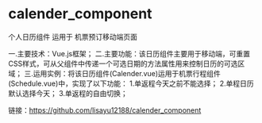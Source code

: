 # calender_component
个人日历组件 运用于 机票预订移动端页面

一.主要技术：Vue.js框架；
二.主要功能：该日历组件主要用于移动端，可重置CSS样式，可从父组件中传递一个可选日期的方法属性用来控制日历的可选区域；
三.运用实例：将该日历组件(Calender.vue)运用于机票行程组件(Schedule.vue)中，实现了以下功能：
  1.单返程今天之前不能选择；
  2.单程日历默认选择今天；
  3.单返程的自由切换；

链接：https://github.com/lisayu12188/calender_component 
